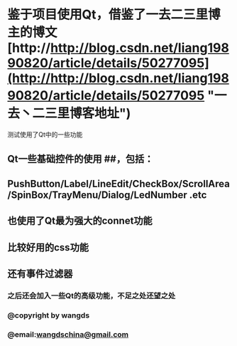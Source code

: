 # 鉴于项目使用Qt，借鉴了一去二三里博主的博文[http://http://blog.csdn.net/liang19890820/article/details/50277095](http://http://blog.csdn.net/liang19890820/article/details/50277095 "一去丶二三里博客地址") #

测试使用了Qt中的一些功能

## Qt一些基础控件的使用 ##，包括：
## PushButton/Label/LineEdit/CheckBox/ScrollArea/SpinBox/TrayMenu/Dialog/LedNumber .etc

## 也使用了Qt最为强大的connet功能 ##

## 比较好用的css功能 ##

## 还有事件过滤器 ##

### 之后还会加入一些Qt的高级功能，不足之处还望之处


### @copyright by wangds

### @email:wangdschina@gmail.com